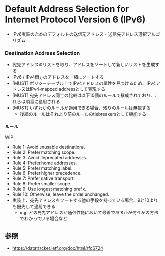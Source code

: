 # Default Address Selection for Internet Protocol Version 6 (IPv6)
- IPv6実装のためのデフォルトの送信元アドレス・送信先アドレス選択アルゴリズム

### Destination Address Selection
- 宛先アドレスのリストを取り、アドレスをソートして新しいリストを生成する
- IPv6 / IPv4両方のアドレスを一緒にソートする
- [MUST] ポリシーテーブル上でIPv4アドレスの属性を見つけるため、IPv4アドレスはIPv4-mapped addressとして表現する
- [MUST] 宛先アドレス同士の比較は以下10個のルールで構成されており、これらは順番に適用される
- [MUST] いずれかのルールが適用できる場合、残りのルールは無視する
  - 後続のルールはそれより前のルールのtiebreakersとして機能する

#### ルール
WIP
- Rule 1: Avoid unusable destinations.
- Rule 2: Prefer matching scope.
- Rule 3: Avoid deprecated addresses.
- Rule 4: Prefer home addresses.
- Rule 5: Prefer matching label.
- Rule 6: Prefer higher precedence.
- Rule 7: Prefer native transport.
- Rule 8: Prefer smaller scope.
- Rule 9: Use longest matching prefix.
- Rule 10: Otherwise, leave the order unchanged.
- 実装上、宛先アドレスをソートする他の手段を持っている場合、9と10よりも優先して適用できる
  - e.g. どの宛先アドレスが通信性能において最善であるかが何らかの方法でわかっている場合など

## 参照
- https://datatracker.ietf.org/doc/html/rfc6724
